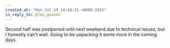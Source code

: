 ```yaml
---
created_at: "Mon Jul 19 14:44:11 +0000 2021"
in_reply_to: @leo_guinan
---
```


Second half was postponed until next weekend due to technical issues, but I honestly can't wait. Going to be unpacking it some more in the coming days.